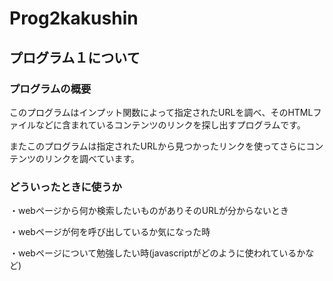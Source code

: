 # Prog2kakushin
<h2>プログラム１について</h2>
<h3>プログラムの概要</h3>
<p>このプログラムはインプット関数によって指定されたURLを調べ、そのHTMLファイルなどに含まれているコンテンツのリンクを探し出すプログラムです。</p>
<p>またこのプログラムは指定されたURLから見つかったリンクを使ってさらにコンテンツのリンクを調べています。</p>
<h3>どういったときに使うか</h3>
<p>・webページから何か検索したいものがありそのURLが分からないとき</p>
<p>・webページが何を呼び出しているか気になった時</p>
<p>・webページについて勉強したい時(javascriptがどのように使われているかなど)</p>
